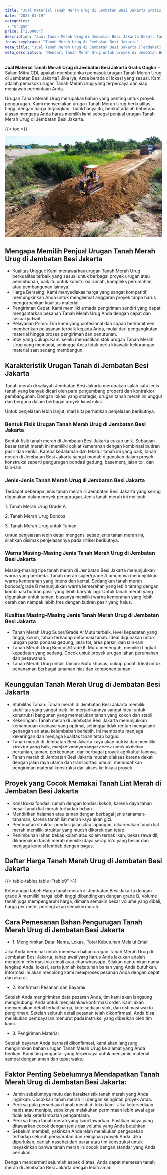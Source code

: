 ```yaml
---
title: "Jual Material Tanah Merah Urug di Jembatan Besi Jakarta Gratis Ongkir"
date: "2023-01-19"
categories:
 - "urugan"
price: ["250000"]
description: "Jual Tanah Merah Urug di Jembatan Besi Jakarta Dekat. Tanah Merah Urug ini sering dipakai dalam proyek konstruksi sebagai material timbunan yang berkualitas dan tepat guna. Hubungi kami untuk informasi lebih lanjut."
focus_keyphrase: "Tanah Merah Urug di Jembatan Besi Jakarta"
meta_title: "Jual Tanah Merah Urug di Jembatan Besi Jakarta [Terdekat] - CDI"
meta_description: "Mencari Tanah Merah Urug untuk proyek di Jembatan Besi Jakarta? Kami menawarkan Tanah Merah Urug berkualitas untuk penimbunan lahan. Dapatkan penawaran terbaik sekarang."
---
```


**Jual Material Tanah Merah Urug di Jembatan Besi Jakarta Gratis Ongkir** – Salam Mitra CDI, apakah membutuhkan pemasok urugan Tanah Merah Urug di Jembatan Besi Jakarta? Jika iya, Anda berada di lokasi yang sesuai. Kami adalah pemasok urugan Tanah Merah Urug yang terpercaya dan siap menjawab permintaan Anda.

Urugan Tanah Merah Urug merupakan bahan yang penting untuk proyek pengurugan. Kami menyediakan urugan Tanah Merah Urug berkualitas tinggi dengan harga terjangkau. Tidak hanya itu, berikut adalah beberapa alasan mengapa Anda harus memilih kami sebagai penjual urugan Tanah Merah Urug di Jembatan Besi Jakarta.

{{< toc >}}

![Jual Material Tanah Merah Urug di Jembatan Besi Jakarta Gratis Ongkir](/images/tanah/tanah-urug-23.jpg)

## Mengapa Memilih Penjual Urugan Tanah Merah Urug di Jembatan Besi Jakarta

*   Kualitas Unggul: Kami menawarkan urugan Tanah Merah Urug berkualitas terbaik yang sesuai untuk berbagai proyek urugan atau penimbunan, baik itu untuk konstruksi rumah, kompleks perumahan, atau pembangunan lainnya.
*   Harga Bersaing: Kami menyediakan harga yang sangat kompetitif, memungkinkan Anda untuk menghemat anggaran proyek tanpa harus mengorbankan kualitas material.
*   Pengiriman Cepat: Kami memiliki armada pengiriman sendiri yang dapat mengantarkan pesanan Tanah Merah Urug Anda dengan cepat dan sesuai jadwal.
*   Pelayanan Prima: Tim kami yang profesional dan sopan berkomitmen memberikan pelayanan terbaik kepada Anda, mulai dari pengangkutan material hingga proses pengiriman dan penurunan.
*   Stok yang Cukup: Kami selalu memastikan stok urugan Tanah Merah Urug yang memadai, sehingga Anda tidak perlu khawatir kekurangan material saat sedang membangun. 

## Karakteristik Urugan Tanah di Jembatan Besi Jakarta

Tanah merah di wilayah Jembatan Besi Jakarta merupakan salah satu jenis tanah yang banyak dicari oleh para pengembang properti dan kontraktor pembangunan. Dengan lokasi yang strategis, urugan tanah merah ini unggul dan berguna dalam berbagai proyek konstruksi.

Untuk penjelasan lebih lanjut, mari kita perhatikan penjelasan berikutnya.

### Bentuk Fisik Urugan Tanah Merah Urug di Jembatan Besi Jakarta

Bentuk fisik tanah merah di Jembatan Besi Jakarta cukup unik. Sebagian besar tanah merah ini memiliki coklat kemerahan dengan kombinasi butiran pasir dan kerikil. Karena kedalaman dan tekstur tanah ini yang baik, tanah merah di Jembatan Besi Jakarta sangat mudah digunakan dalam proyek konstruksi seperti pengurugan pondasi gedung, basement, jalan tol, dan lain-lain.

### Jenis-Jenis Tanah Merah Urug di Jembatan Besi Jakarta

Terdapat beberapa jenis tanah merah di Jembatan Besi Jakarta yang sering digunakan dalam proyek pengurugan. Jenis tanah merah ini meliputi:

1\.  Tanah Merah Urug Grade A

2\.  Tanah Merah Urug Boncos

3\.  Tanah Merah Urug untuk Taman

Untuk penjelasan lebih detail mengenai setiap jenis tanah merah ini, silahkan disimak penjelasannya pada artikel berikutnya. 

### Warna Masing-Masing Jenis Tanah Merah Urug di Jembatan Besi Jakarta

Masing-masing tipe tanah merah di Jembatan Besi Jakarta menunjukkan warna yang berbeda. Tanah merah super/grade A umumnya menunjukkan warna kemerahan yang intens dan kental. Sedangkan tanah merah boncos/grade B menunjukkan warna kemerahan yang lebih terang dengan kombinasi butiran pasir yang lebih banyak lagi. Untuk tanah merah yang digunakan untuk taman, biasanya memiliki warna kemerahan yang lebih cerah dan nampak lebih fres dengan butiran pasir yang halus.

### Kualitas Masing-Masing Jenis Tanah Merah Urug di Jembatan Besi Jakarta

*   Tanah Merah Urug Super/Grade A: Mutu terbaik, level kepadatan yang tinggi, kokoh, tahan terhadap deformasi tanah. Ideal digunakan untuk urugan pada pondasi gedung, jalan tol, area parkir, dan lain-lain.
*   Tanah Merah Urug Boncos/Grade B: Mutu menengah, memiliki tingkat kepadatan yang sedang. Cocok untuk proyek urugan lahan perumahan dan pesawahan.
*   Tanah Merah Urug untuk Taman: Mutu khusus, cukup padat. Ideal untuk penanaman berbagai tanaman hias dan komponen taman. 

## Keunggulan Tanah Merah Urug di Jembatan Besi Jakarta

*   Stabilitas Tanah: Tanah merah di Jembatan Besi Jakarta memiliki stabilitas yang sangat baik. Ini menjadikannya sangat ideal untuk konstruksi bangunan yang memerlukan tanah yang kokoh dan stabil.
*   Kekeringan: Tanah merah di Jembatan Besi Jakarta menunjukkan kemampuan drainase yang optimal, sehingga tidak rentan mengalami genangan air atau kelembaban berlebih. Ini membantu menjaga kekeringan dan menjaga kualitas tanah tetap bagus.
*   Tanah merah di Jembatan Besi Jakarta kaya akan nutrisi dan memiliki struktur yang baik, menjadikannya sangat cocok untuk aktivitas pertanian, taman, perkebunan, dan berbagai proyek agrikultur lainnya.
*   Tanah merah di Jembatan Besi Jakarta mudah diakses karena dekat dengan jalan raya utama dan transportasi umum, memudahkan pengiriman material konstruksi dan akses ke lokasi proyek.

## Proyek yang Cocok Memakai Tanah Liat Merah di Jembatan Besi Jakarta

*   Konstruksi fondasi rumah dengan fondasi kokoh, karena daya tahan besar tanah liat merah terhadap beban.
*   Mendirikan halaman atau taman dengan berbagai jenis tanaman-tanaman, karena tanah liat merah kaya akan gizi.
*   Pembuatan struktur pondasi jalan atau lapangan, dikarenakan tanah liat merah memiliki struktur yang mudah dikorek dan tetap.
*   Penimbunan lahan bekas kolam atau kolam ternak ikan, bekas rawa dll, dikarenakan tanah merah memiliki daya serap h2o yang besar dan menjaga kondisi lembab dengan bagus.

## Daftar Harga Tanah Merah Urug di Jembatan Besi Jakarta

{{< table-tables table="table9" >}}

Keterangan tabel: Harga tanah merah di Jembatan Besi Jakarta dengan grade A memiliki harga lebih tinggi dibandingkan dengan grade B. Volume tanah juga mempengaruhi harga, dimana semakin besar volume yang dibeli, harga per meter persegi akan semakin murah.

## Cara Pemesanan Bahan Pengurugan Tanah Merah Urug di Jembatan Besi Jakarta

*   1\. Mengirimkan Data: Nama, Lokasi, Total Kebutuhan Melalui Email

Jika Anda berminat untuk memesan bahan urugan Tanah Merah Urug di Jembatan Besi Jakarta, tahap awal yang harus Anda lakukan adalah mengirim informasi via email atau chat whatsapp. Silakan cantumkan nama lengkap Anda, lokasi, serta jumlah kebutuhan bahan yang Anda butuhkan. Informasi ini akan menolong kami memproses pesanan Anda dengan cepat dan akurat.
*   2\. Konfirmasi Pesanan dan Bayaran

Setelah Anda mengirimkan data pesanan Anda, tim kami akan langsung menghubungi Anda untuk menjalankan konfirmasi order. Kami akan menyediakan detail terkait harga, ketersediaan stok, dan estimasi waktu pengiriman. Setelah seluruh detail pesanan telah dikonfirmasi, Anda bisa melakukan pembayaran menurut pada instruksi yang diberikan oleh tim kami.
*   3\. Pengiriman Material

Setelah bayaran Anda berhasil dikonfirmasi, kami akan langsung mengirimkan bahan urugan Tanah Merah Urug ke alamat yang Anda berikan. Kami tim pengantar yang terpercaya untuk menjamin material sampai dengan aman dan tepat waktu.

## Faktor Penting Sebelumnya Mendapatkan Tanah Merah Urug di Jembatan Besi Jakarta:

*   Jamin sebelumnya mutu dan karakteristik tanah merah yang Anda inginkan. Cocokkan tanah merah ini dengan keinginan proyek Anda.
*   Periksa pula persediaan tanah merah di toko kami. Jika ketersediaan habis atau menipis, sebaiknya melakukan permintaan lebih awal agar tidak ada keterlambatan pengantaran.
*   Periksa biaya tanah merah yang kami tawarkan. Pastikan biaya yang ditawarkan cocok dengan jenis dan volume yang Anda butuhkan.
*   Sebelum membeli, yakinkan Anda telah melakukan pengecekan terhadap seluruh persyaratan dan keinginan proyek Anda. Jika diperlukan, carilah nasehat dari pakar atau tim konstruksi untuk meyakinkan bahwa tanah merah ini cocok dengan standar yang Anda perlukan.

Dengan mencermati sejumlah aspek di atas, Anda dapat memesan tanah merah di Jembatan Besi Jakarta dengan lebih aman